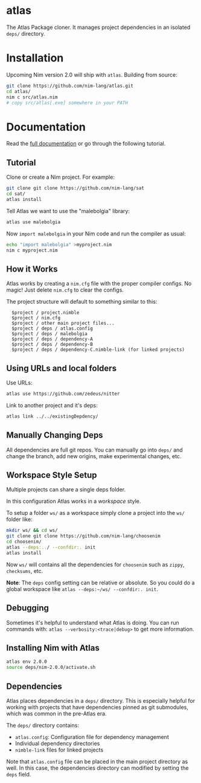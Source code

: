 # atlas
The Atlas Package cloner. It manages project dependencies in an isolated `deps/` directory.

# Installation

Upcoming Nim version 2.0 will ship with `atlas`. Building from source:

```sh
git clone https://github.com/nim-lang/atlas.git
cd atlas/
nim c src/atlas.nim
# copy src/atlas[.exe] somewhere in your PATH
```

# Documentation

Read the [full documentation](./doc/atlas.md) or go through the following tutorial.

## Tutorial

Clone or create a Nim project. For example:

```sh
git clone git clone https://github.com/nim-lang/sat
cd sat/
atlas install
```

Tell Atlas we want to use the "malebolgia" library:

```sh
atlas use malebolgia
```

Now `import malebolgia` in your Nim code and run the compiler as usual:

```sh
echo "import malebolgia" >myproject.nim
nim c myproject.nim
```

## How it Works

Atlas works by creating a `nim.cfg` file with the proper compiler configs. No magic! Just delete `nim.cfg` to clear the configs.

The project structure will default to something similar to this:

```
  $project / project.nimble
  $project / nim.cfg
  $project / other main project files...
  $project / deps / atlas.config
  $project / deps / malebolgia
  $project / deps / dependency-A
  $project / deps / dependency-B
  $project / deps / dependency-C.nimble-link (for linked projects)
```

## Using URLs and local folders

Use URLs:
```sh
atlas use https://github.com/zedeus/nitter
```

Link to another project and it's deps:
```sh
atlas link ../../existingDepdency/
```

## Manually Changing Deps

All dependencies are full git repos. You can manually go into `deps/` and change the branch, add new origins, make experimental changes, etc.

## Workspace Style Setup

Multiple projects can share a single deps folder.

In this configuration Atlas works in a *workspace* style.

To setup a folder `ws/` as a workspace simply clone a project into the `ws/` folder like:

```sh
mkdir ws/ && cd ws/
git clone git clone https://github.com/nim-lang/choosenim
cd choosenim/
atlas --deps:../ --confdir:. init
atlas install
```

Now `ws/` will contains all the dependencies for `choosenim` such as `zippy`, `checksums`, etc.

**Note**: The `deps` config setting can be relative or absolute. So you could do a global workspace like `atlas --deps:~/ws/ --confdir:. init`.

## Debugging

Sometimes it's helpful to understand what Atlas is doing. You can run commands with: `atlas --verbosity:<trace|debug>` to get more information. 

## Installing Nim with Atlas

```sh
atlas env 2.0.0
source deps/nim-2.0.0/activate.sh
```

## Dependencies

Atlas places dependencies in a `deps/` directory. This is especially helpful for working with projects that have dependencies pinned as git submodules, which was common in the pre-Atlas era.

The `deps/` directory contains:
- `atlas.config`: Configuration file for dependency management
- Individual dependency directories
- `nimble-link` files for linked projects

Note that `atlas.config` file can be placed in the main project directory as well. In this case, the dependencies directory can modified by setting the `deps` field.
